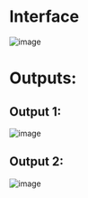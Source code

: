 # Interface
![image](https://github.com/Guna189/cat_and_dog_image_classifier/assets/112332925/4cb76eb4-df94-4806-bfd9-818896b1d216)

# Outputs:
## Output 1:
![image](https://github.com/Guna189/cat_and_dog_image_classifier/assets/112332925/50508301-14c4-4400-8bc1-71067261522c)
## Output 2:
![image](https://github.com/Guna189/cat_and_dog_image_classifier/assets/112332925/8a224310-b9ab-4ac3-ac75-5a05f2161f1e)
